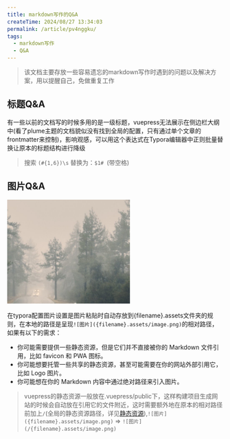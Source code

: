 ```yaml
---
title: markdown写作的Q&A
createTime: 2024/08/27 13:34:03
permalink: /article/pv4nggku/
tags:
  - markdown写作
  - Q&A
---
```

> 该文档主要存放一些容易遗忘的markdown写作时遇到的问题以及解决方案，用以提醒自己，免做重复工作

<!-- more --> 

## 标题Q&A

有一些以前的文档写的时候多用的是一级标题，vuepress无法展示在侧边栏大纲中(看了plume主题的文档貌似没有找到全局的配置，只有通过单个文章的frontmatter来控制)，影响观感，可以用这个表达式在Typora编辑器中正则批量替换让原本的标题结构进行降级

> 搜索 `(#{1,6})\s` 替换为：`$1# `(带空格)

## 图片Q&A

![image-20240827140619861](markdown写作的Q&A.assets/image-20240827140619861.png)

在typora配置图片设置是图片粘贴时自动存放到{filename}.assets文件夹的规则，在本地的路径是呈现`![图片]({filename}.assets/image.png)`的相对路径，如果有以下的需求：

* 你可能需要提供一些静态资源，但是它们并不直接被你的 Markdown 文件引用，比如 favicon 和 PWA 图标。
* 你可能想要托管一些共享的静态资源，甚至可能需要在你的网站外部引用它，比如 Logo 图片。
* 你可能想在你的 Markdown 内容中通过绝对路径来引入图片。

> vuepress的静态资源一般放在.vuepress/public下，这样构建项目生成网站的时候会自动放在引用它的文件附近，这时需要额外地在原本的相对路径前加上`/`(全局的静态资源路径，详见[静态资源](https://v2.vuepress.vuejs.org/zh/guide/assets.html)),`![图片]({filename}.assets/image.png)`  => `![图片](/{filename}.assets/image.png)`